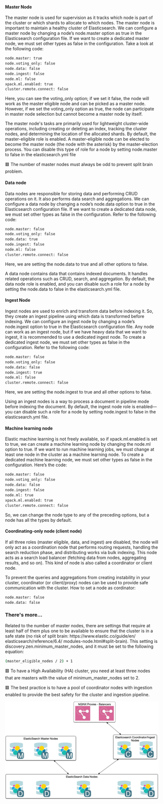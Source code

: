 #### Master Node
The master node is used for supervision as it tracks which node is part of
the cluster or which shards to allocate to which nodes. The master node is
important to maintain a healthy cluster of Elasticsearch. We can configure a
master node by changing a node’s node.master option as true in the
Elasticsearch configuration file. If we want to create a dedicated master
node, we must set other types as false in the configuration. Take a look at
the following code:
```sh
node.master: true
node.voting_only: false
node.data: false
node.ingest: false
node.ml: false
xpack.ml.enabled: true
cluster.remote.connect: false
```

Here, you can see the voting_only option; if we set it false, the node will
work as the master eligible node and can be picked as a master node.
However, if we set the voting_only option as true, the node can participate
in master node selection but cannot become a master node by itself.

The master node's tasks are primarily used for lightweight
cluster-wide operations, including creating or deleting an index, tracking the
cluster nodes, and determining the location of the allocated shards. By default,
the master-eligible role is enabled. A master-eligible node can be elected to
become the master node (the node with the asterisk) by the master-election
process. You can disable this type of role for a node by setting node.master to
false in the elasticsearch.yml file

🟥 The number of master nodes must always be odd to prevent split brain problem.

#### Data node
Data nodes are responsible for storing data and performing CRUD
operations on it. It also performs data search and aggregations. We can
configure a data node by changing a node’s node.data option to true in the
Elasticsearch configuration file. If we want to create a dedicated data node,
we must set other types as false in the configuration. Refer to the following
code:
```sh
node.master: false
node.voting_only: false
node.data: true
node.ingest: false
node.ml: false
cluster.remote.connect: false
```
Here, we are setting the node.data to true and all other options to false.

A data node contains data that contains indexed documents. It
handles related operations such as CRUD, search, and aggregation. By default,
the data node role is enabled, and you can disable such a role for a node by
setting the node.data to false in the elasticsearch.yml file.

#### Ingest Node
Ingest nodes are used to enrich and transform data before indexing it. So,
they create an ingest pipeline using which data is transformed before
indexing. We can configure an ingest node by changing a node’s
node.ingest option to true in the Elasticsearch configuration file. Any
node can work as an ingest node, but if we have heavy data that we want to
ingest, it is recommended to use a dedicated ingest node. To create a
dedicated ingest node, we must set other types as false in the configuration.
Refer to the following code:
```sh
node.master: false
node.voting_only: false
node.data: false
node.ingest: true
node.ml: false
cluster.remote.connect: false
```
Here, we are setting the node.ingest to true and all other options to false.

Using an ingest nodes is a way to process a document in pipeline
mode before indexing the document. By default, the ingest node role is
enabled—you can disable such a role for a node by setting node.ingest to
false in the elasticsearch.yml file.

#### Machine learning node
Elastic machine learning is not freely available, so if xpack.ml.enabled is
set to true, we can create a machine learning node by changing the node.ml
option to true. If we want to run machine learning jobs, we must change at
least one node in the cluster as a machine learning node. To create a
dedicated machine learning node, we must set other types as false in the
configuration. Here’s the code:
```sh
node.master: false
node.voting_only: false
node.data: false
node.ingest: false
node.ml: true
xpack.ml.enabled: true
cluster.remote.connect: false
```
So, we can change the node type to any of the preceding options, but a node
has all the types by default.

#### Coordinating-only node (client node)
If all three roles (master eligible, data, and ingest) are
disabled, the node will only act as a coordination node that performs routing
requests, handling the search reduction phase, and distributing works via bulk
indexing.
This node acts as a search load balancer (fetching data
from nodes, aggregating results, and so on). This kind of
node is also called a coordinator or client node.

To prevent the queries and aggregations from creating instability in your
cluster, coordinator (or client/proxy) nodes can be used to provide safe
communication with the cluster.
How to set a node as cordinator:
```sh
node.master: false
node.data: false
```

### There's more…
Related to the number of master nodes, there are settings that require at least half of
them plus one to be available to ensure that the cluster is in a safe state (no risk of
split brain: https:/​/​www.​elastic.​co/​guide/​en/​elasticsearch/​reference/​6.​4/
modules-​node.​html#split-​brain). This setting is discovery.zen.minimum_master_nodes, and it must be set to the following equation:
```sh
(master_eligible_nodes / 2) + 1
```
🟥 To have a High Availability (HA) cluster, you need at least three nodes that are masters with the value of minimum_master_nodes set to 2.

🟥 The best practice is to have a pool of coordinator nodes with ingestion enabled to
provide the best safety for the cluster and ingestion pipeline.

![Elastic Search Cluster](https://github.com/soheileghbali/Elastic-Search-Cluster/blob/main/Elastcic%20Search%20Architecture.jpg)


